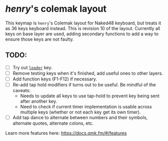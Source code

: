 # _henry_'s colemak layout

This keymap is `henry`'s Colemak layout for Naked48 keyboard, but treats it as 36 keys keyboard instead. This is revision 10 of the layout.
Currently all keys on base layer are used, adding secondary functions to add a way to ensure those keys are not faulty.

## TODO:

- [ ] Try out [`leader`](https://docs.qmk.fm/#/feature_leader_key) key.
- [ ] Remove testing keys when it's finished, add useful ones to other layers.
- [ ] Add function keys (F1-F12) if necessary.
- [ ] Re-add tap hold modifiers if turns out to be useful. Be mindful of the caveats:
  - Needs to update all keys to use tap-hold to prevent key being sent after another key.
  - Need to check if current timer implementation is usable across multiple keys (whether or not each key get its own timer).
- [ ] Add tap dance to alternate between numbers and their symbols, alternate quotes, alternate colons, etc.

Learn more features here: https://docs.qmk.fm/#/features

